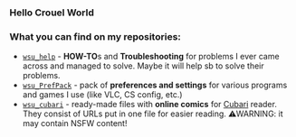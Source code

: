 ### Hello Crouel World


### What you can find on my repositories:
* [`wsu_help`](https://github.com/wsu808/wsu_help) - **HOW-TO**s and **Troubleshooting** for problems I ever came across and managed to solve. Maybe it will help sb to solve their problems.
* [`wsu_PrefPack`](https://github.com/wsu808/wsu_PrefPack) - pack of **preferences and settings** for various programs and games I use (like VLC, CS config, etc.)
* [`wsu_cubari`](https://github.com/wsu808/wsu_cubari) - ready-made files with **online comics** for [Cubari](https://cubari.moe) reader. They consist of URLs put in one file for easier reading. ⚠WARNING: it may contain NSFW content!

<!--
**wsu808/wsu808** is a ✨ _special_ ✨ repository because its `README.md` (this file) appears on your GitHub profile.

Here are some ideas to get you started:

- 🔭 I’m currently working on ...
- 🌱 I’m currently learning ...
- 👯 I’m looking to collaborate on ...
- 🤔 I’m looking for help with ...
- 💬 Ask me about ...
- 📫 How to reach me: ...
- 😄 Pronouns: ...
- ⚡ Fun fact: ...
-->

